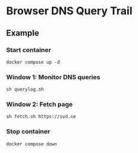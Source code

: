 # Browser DNS Query Trail

## Example

### Start container

    docker compose up -d

### Window 1: Monitor DNS queries

    sh querylog.sh

### Window 2: Fetch page

    sh fetch.sh https://svd.se

### Stop container

    docker compose down
